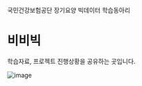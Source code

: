 국민건강보험공단 장기요양 빅데이터 학습동아리
# 비비빅

학습자료, 프로젝트 진행상황을 공유하는 곳입니다.


![image](https://github.com/pookopook/bibi-big/assets/162342262/58803809-544e-4a4e-8e78-f7dfe781a816)
